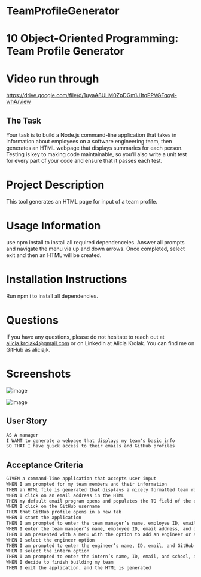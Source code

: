 # TeamProfileGenerator

# 10 Object-Oriented Programming: Team Profile Generator
# Video run through
https://drive.google.com/file/d/1uyaA8ULM0ZpDGm1J1tqPPVGFqoyl-whA/view

## The Task

Your task is to build a Node.js command-line application that takes in information about employees on a software engineering team, then generates an HTML webpage that displays summaries for each person. Testing is key to making code maintainable, so you’ll also write a unit test for every part of your code and ensure that it passes each test.

# Project Description
This tool generates an HTML page for input of a team profile.  

# Usage Information
use npm install to install all required dependenceies. Answer all prompts and navigate the menu via up and down arrows. Once completed, select exit and then an HTML will be created. 

# Installation Instructions
Run npm i to install all dependencies.

# Questions
If you have any questions, please do not hesitate to reach out at alicia.krolak4@gmail.com or on LinkedIn at Alicia Krolak.
You can find me on GitHub as aliciajk. 

# Screenshots
![image](https://user-images.githubusercontent.com/78323646/118429498-d4bacf80-b69f-11eb-9652-db44ba6965ed.png)

![image](https://user-images.githubusercontent.com/78323646/118429520-e0a69180-b69f-11eb-9495-8aee07acdbe6.png)


## User Story

```md
AS A manager
I WANT to generate a webpage that displays my team's basic info
SO THAT I have quick access to their emails and GitHub profiles
```

## Acceptance Criteria

```md
GIVEN a command-line application that accepts user input
WHEN I am prompted for my team members and their information
THEN an HTML file is generated that displays a nicely formatted team roster based on user input
WHEN I click on an email address in the HTML
THEN my default email program opens and populates the TO field of the email with the address
WHEN I click on the GitHub username
THEN that GitHub profile opens in a new tab
WHEN I start the application
THEN I am prompted to enter the team manager’s name, employee ID, email address, and office number
WHEN I enter the team manager’s name, employee ID, email address, and office number
THEN I am presented with a menu with the option to add an engineer or an intern or to finish building my team
WHEN I select the engineer option
THEN I am prompted to enter the engineer’s name, ID, email, and GitHub username, and I am taken back to the menu
WHEN I select the intern option
THEN I am prompted to enter the intern’s name, ID, email, and school, and I am taken back to the menu
WHEN I decide to finish building my team
THEN I exit the application, and the HTML is generated
```
